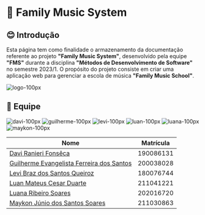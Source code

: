 
# 🎷 Family Music System

## 😊 Introdução

Esta página tem como finalidade o armazenamento da documentação referente ao projeto **"Family Music System"**, desenvolvido pela equipe **"FMS"** durante a disciplina **"Métodos de Desenvolvimento de Software"** no semestre 2023/1. O propósito do projeto consiste em criar uma aplicação web para gerenciar a escola de música **"Family Music School"**. 

![logo-100px](https://user-images.githubusercontent.com/89596623/232324171-b4e4cb66-a4b4-4f98-8e65-2a5f54bdacb7.png)

## 🤝 Equipe

![davi-100px](https://user-images.githubusercontent.com/89596623/232325365-f51e4b38-d22e-4f74-ab3f-a39b55a71721.png) ![guilherme-100px](https://user-images.githubusercontent.com/89596623/232325368-feb63fbe-fe9f-4e8a-aa7f-1666a4a7e407.png) ![levi-100px](https://user-images.githubusercontent.com/89596623/232325382-09f5ce01-2580-462d-ab33-88ed6863ddc0.png) ![luan-100px](https://user-images.githubusercontent.com/89596623/232325387-e9d71652-536c-46ea-99ef-26182b0af2d0.png) ![luana-100px](https://user-images.githubusercontent.com/89596623/232325390-1e27cef3-f27c-49dd-9b05-f61952f2c506.png) ![maykon-100px](https://user-images.githubusercontent.com/89596623/232325392-79161aa9-10dd-4be2-9623-e7cd645b6455.png)    

| Nome                                                 | Matrícula |
| ---------------------------------------------------- | --------- |
| [Davi Ranieri Fonsêca](https://github.com/davirany)    | 190086131 |
| [Guilherme Evangelista Ferreira dos Santos](https://github.com/guinuto)   | 200038028 |
| [Levi Braz dos Santos Queiroz](https://github.com/lordiin)             | 180076744 |
| [Luan Mateus Cesar Duarte](https://github.com/luanduartee)   | 211041221 |
| [Luana Ribeiro Soares](https://github.com/luanasoares0901)    | 202016720 |
| [Maykon Júnio dos Santos Soares](https://github.com/maykonjuso)    | 211030863 |


